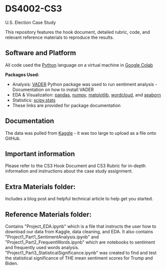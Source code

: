 # DS4002-CS3
U.S. Election Case Study 

This repository features the hook document, detailed rubric, code, and relevant reference materials to reproduce the results. 

## Software and Platform 
All code used the [Python](https://www.python.org/downloads/) language on a virtual machine in [Google Colab](https://colab.research.google.com/) 

**Packages Used:**
* Analysis: [VADER](https://pypi.org/project/vaderSentiment/) Python package was used to run sentiment analysis - Documentation on how to install VADER
* EDA & Visualization: [pandas](https://pypi.org/project/pandas/), [numpy](https://pypi.org/project/numpy/), [matplotlib](https://pypi.org/project/matplotlib/), [wordcloud](https://pypi.org/project/wordcloud/), and [seaborn](https://pypi.org/project/seaborn/) 
* Statistics: [scipy.stats](https://docs.scipy.org/doc/scipy/reference/stats.html)
* These links are provided for package documentation

## Documentation 
The data was pulled from [Kaggle](https://www.kaggle.com/datasets/manchunhui/us-election-2020-tweets/data) - it was too large to upload as a file onto GitHub.

## Important information 
Please refer to the CS3 Hook Document and CS3 Rubric for in-depth information and instructions about the case study assignment. 

## Extra Materials folder: 
Includes a blog post and helpful technical article to help get you started. 

## Reference Materials folder:
Contains "Project_EDA.ipynb" which is a file that instructs the user how to download our data from Kaggle, data cleaning, and EDA. It also contains "Project1_Part1_SentimentAnalysis.ipynb" and "Project1_Part2_FrequentWords.ipynb" which are notebooks to sentiment and frequently used words analysis. "Project1_Part3_StatisticalSignificance.ipynb" was created to find and test the statistical significance of THE mean sentiment scores for Trump and Biden.


